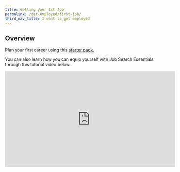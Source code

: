 ```yaml
---
title: Getting your 1st Job
permalink: /get-employed/first-job/
third_nav_title: I want to get employed
---
```


## Overview

Plan your first career using this [starter pack.](https://www.wsg.gov.sg/content/dam/ssg-wsg/wsg/general/WSG_CareerStarter_Pages%20for%20Web_V2501.pdf)


You can also learn how you can equip yourself with Job Search Essentials through this tutorial video below.

<iframe width="560" height="315" src="https://www.youtube.com/embed/w6d08_VPwiI" frameborder="0" allow="accelerometer; autoplay; encrypted-media; gyroscope; picture-in-picture" allowfullscreen></iframe>
